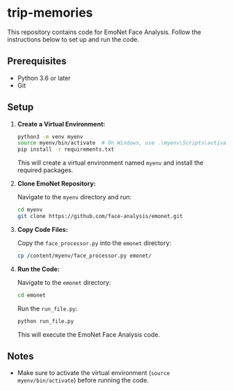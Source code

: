# trip-memories

This repository contains code for EmoNet Face Analysis. Follow the instructions below to set up and run the code.

## Prerequisites

- Python 3.6 or later
- Git

## Setup

1. **Create a Virtual Environment:**

    ```bash
    python3 -m venv myenv
    source myenv/bin/activate  # On Windows, use .\myenv\Scripts\activate
    pip install -r requirements.txt
    ```

    This will create a virtual environment named `myenv` and install the required packages.

2. **Clone EmoNet Repository:**

    Navigate to the `myenv` directory and run:

    ```bash
    cd myenv
    git clone https://github.com/face-analysis/emonet.git
    ```

3. **Copy Code Files:**

    Copy the `face_processor.py` into the `emonet` directory:

    ```bash
    cp /content/myenv/face_processor.py emonet/
    ```

4. **Run the Code:**

    Navigate to the `emonet` directory:

    ```bash
    cd emonet
    ```

    Run the `run_file.py`:

    ```bash
    python run_file.py
    ```

    This will execute the EmoNet Face Analysis code.

## Notes

- Make sure to activate the virtual environment (`source myenv/bin/activate`) before running the code.
